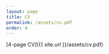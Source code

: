 ```yaml
---
layout: page
title: CV
permalink: /assets/cv.pdf
order: 4
---
```


[4-page CV]({{ site.url }}/assets/cv.pdf)
